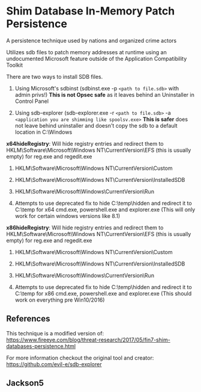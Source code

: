 # Shim Database In-Memory Patch Persistence
A persistence technique used by nations and organized crime actors

Utilizes sdb files to patch memory addresses at runtime using an undocumented Microsoft feature outside of the Application Compatibility Toolkit

There are two ways to install SDB files.

1. Using Microsoft's sdbinst (sdbinst.exe -p `<path to file.sdb>` with admin privs!) **This is not Opsec safe** as it leaves behind an Uninstaller in Control Panel

2. Using sdb-explorer (sdb-explorer.exe -r `<path to file.sdb>` -a `<application you are shimming like spoolsv.exe>` **This is safer** does not leave behind uninstaller and doesn't copy the sdb to a default location in C:\Windows

**x64hideRegistry**: Will hide registry entries and redirect them to HKLM\Software\Microsoft\Windows NT\CurrentVersion\EFS (this is usually empty) for reg.exe and regedit.exe

1. HKLM\Software\Microsoft\Windows NT\CurrentVersion\Custom

2. HKLM\Software\Microsoft\Windows NT\CurrentVersion\InstalledSDB

3. HKLM\Software\Microsoft\Windows\CurrentVersion\Run

4. Attempts to use deprecated fix to hide C:\temp\hidden and redirect it to C:\temp for x64 cmd.exe, powershell.exe and explorer.exe (This will only work for certain windows versions like 8.1)

**x86hideRegistry**: Will hide registry entries and redirect them to HKLM\Software\Microsoft\Windows NT\CurrentVersion\EFS (this is usually empty) for reg.exe and regedit.exe

1. HKLM\Software\Microsoft\Windows NT\CurrentVersion\Custom

2. HKLM\Software\Microsoft\Windows NT\CurrentVersion\InstalledSDB

3. HKLM\Software\Microsoft\Windows\CurrentVersion\Run

4. Attempts to use deprecated fix to hide C:\temp\hidden and redirect it to C:\temp for x86 cmd.exe, powershell.exe and explorer.exe (This should work on everything pre Win10/2016)

## References

This technique is a modified version of: https://www.fireeye.com/blog/threat-research/2017/05/fin7-shim-databases-persistence.html

For more information checkout the original tool and creator: https://github.com/evil-e/sdb-explorer


## Jackson5